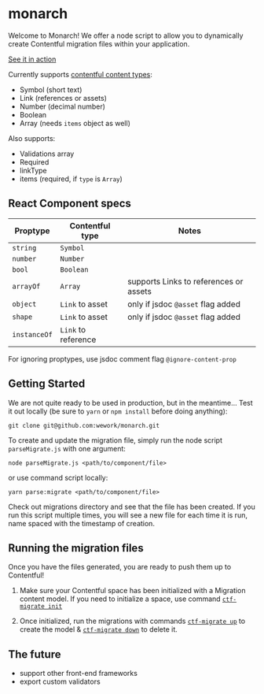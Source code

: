 # monarch
Welcome to Monarch! We offer a node script to allow you to dynamically create Contentful migration files within your application.

[See it in action](https://cl.ly/b6b7795fcdb3)

Currently supports [contentful content types](https://github.com/contentful/contentful-migration#createfieldid-opts--field):
- Symbol (short text)
- Link (references or assets)
- Number (decimal number)
- Boolean
- Array (needs `items` object as well)

Also supports:
- Validations array
- Required
- linkType
- items (required, if `type` is `Array`)

## React Component specs
|Proptype      | Contentful type     | Notes                                  |
|--------------|---------------------|----------------------------------------|
|`string`      | `Symbol`            |                                        |
|`number`      | `Number`            |                                        |
|`bool`        | `Boolean`           |                                        |
|`arrayOf`     | `Array`             | supports Links to references or assets |
|`object`      | `Link` to asset     | only if jsdoc `@asset` flag added      |
|`shape`       | `Link` to asset     | only if jsdoc `@asset` flag added      |
|`instanceOf`  | `Link` to reference |                                        |

For ignoring proptypes, use jsdoc comment flag `@ignore-content-prop`

## Getting Started
We are not quite ready to be used in production, but in the meantime...
Test it out locally (be sure to `yarn` or `npm install` before doing anything):
```
git clone git@github.com:wework/monarch.git
```

To create and update the migration file, simply run the node script `parseMigrate.js` with one argument:
```
node parseMigrate.js <path/to/component/file>
```
or use command script locally:
```
yarn parse:migrate <path/to/component/file>
```

Check out migrations directory and see that the file has been created. If you run this script multiple times, you will see a new file for each time it is run, name spaced with the timestamp of creation.

## Running the migration files
Once you have the files generated, you are ready to push them up to Contentful!

1. Make sure your Contentful space has been initialized with a Migration content model. If you need to initialize a space, use command [`ctf-migrate init`](https://www.npmjs.com/package/contentful-migrate#init)

2. Once initialized, run the migrations with commands [`ctf-migrate up`](https://www.npmjs.com/package/contentful-migrate#up) to create the model & [`ctf-migrate down`](https://www.npmjs.com/package/contentful-migrate#down) to delete it.

## The future
- support other front-end frameworks
- export custom validators
